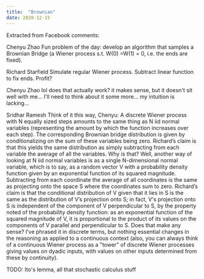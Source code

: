 ```yaml
---
title:  "Brownian"
date: 2020-12-15
---
```

Extracted from Facebook comments:

Chenyu Zhao
Fun problem of the day: develop an algorithm that samples a Brownian Bridge (a Wiener process s.t. W(0) =W(1) = 0, i.e. the ends are fixed).

Richard Starfield
Simulate regular Wiener process. Subtract linear function to fix ends. Profit?

Chenyu Zhao
lol does that actually work? it makes sense, but it doesn't sit well with me... I'll need to think about it some more... my intuition is lacking...

Sridhar Ramesh
Think of it this way, Chenyu: A discrete Wiener process with N equally sized steps amounts to the same thing as N iid normal variables (representing the amount by which the function increases over each step). The corresponding Brownian bridge distribution is given by conditionalizing on the sum of these variables being zero. Richard’s claim is that this yields the same distribution as simply subtracting from each variable the average of all the variables.
Why is that? Well, another way of looking at N iid normal variables is as a single N-dimensional normal variable, which is to say, as a random vector V with a probability density function given by an exponential function of its squared magnitude. Subtracting from each coordinate the average of all coordinates is the same as projecting onto the space S where the coordinates sum to zero. Richard’s claim is that the conditional distribution of V given that it lies in S is the same as the distribution of V’s projection onto S; in fact, V's projection onto S is independent of the component of V perpendicular to S, by the property noted of the probability density function: as an exponential function of the squared magnitude of V, it is proportional to the product of its values on the components of V parallel and perpendicular to S.
Does that make any sense? I’ve phrased it in discrete terms, but nothing essential changes in the reasoning as applied to a continuous context (also, you can always think of a continuous Wiener process as a "tower" of discrete Wiener processes giving values on dyadic inputs, with values on other inputs determined from these by continuity).

TODO: Ito's lemma, all that stochastic calculus stuff